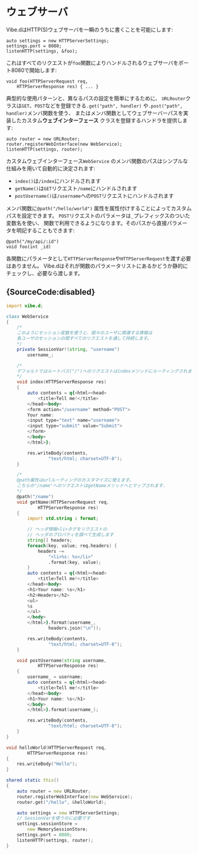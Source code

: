 # ウェブサーバ

Vibe.dはHTTP(S)ウェブサーバを一瞬のうちに書くことを可能にします:

    auto settings = new HTTPServerSettings;
    settings.port = 8080;
    listenHTTP(settings, &foo);

これはすべてのリクエストが`foo`関数によりハンドルされるウェブサーバをポート8080で開始します:

    void foo(HTTPServerRequest req,
        HTTPServerResponse res) { ... }

典型的な使用パターンと、異なるパスの設定を簡単にするために、
`URLRouter`クラスは`GET`、`POST`などを登録できる`.get("path", handler)`
や`.post("path", handler)`メンバ関数を使う、
またはメンバ関数としてウェブサーバーパスを実装したカスタム**ウェブインターフェース**
クラスを登録するハンドラを提供します:

    auto router = new URLRouter;
    router.registerWebInterface(new WebService);
    listenHTTP(settings, router);

カスタムウェブインターフェース`WebService`
のメンバ関数のパスはシンプルな仕組みを用いて自動的に決定されます:
* `index()`は`/index`にハンドルされます
* `getName()`は`GET`リクエスト`/name`にハンドルされます
* `postUsername()`は`/username`への`POST`リクエストにハンドルされます

メンバ関数に`@path("/hello/world")`
属性を属性付けすることによってカスタムパスを設定できます。
`POST`リクエストのパラメータは`_`プレフィックスのついた変数名を使い、
関数で利用できるようになります。そのパスから直接パラメータを明記することもできます:

    @path("/my/api/:id")
    void foo(int _id)

各関数にパラメータとして`HTTPServerResponse`や`HTTPServerRequest`を渡す必要はありません。
Vibe.dはそれが関数のパラメータリストにあるかどうか静的にチェックし、必要なら渡します。

## {SourceCode:disabled}

```d
import vibe.d;

class WebService
{
    /*
    このようにセッション変数を使うと、個々のユーザに関連する情報は
    各ユーザのセッションの間すべてのリクエストを通して持続します。
    */
    private SessionVar!(string, "username")
        username_;

    /*
    デフォルトではルートパス("/")へのリクエストはindexメソッドにルーティングされます。
    */
    void index(HTTPServerResponse res)
    {
        auto contents = q{<html><head>
            <title>Tell me!</title>
        </head><body>
        <form action="/username" method="POST">
        Your name:
        <input type="text" name="username">
        <input type="submit" value="Submit">
        </form>
        </body>
        </html>};

        res.writeBody(contents,
                "text/html; charset=UTF-8");
    }

    /*
    @path属性はurlルーティングのカスタマイズに使えます。
    こちらの"/name"へのリクエストはgetNameメソッドへとマップされます.
    */
    @path("/name")
    void getName(HTTPServerRequest req,
            HTTPServerResponse res)
    {
        import std.string : format;

        // ヘッダ情報<li>タグをリクエストの
        // ヘッダのプロパティを調べて生成します
        string[] headers;
        foreach(key, value; req.headers) {
            headers ~=
                "<li>%s: %s</li>"
                .format(key, value);
        }
        auto contents = q{<html><head>
            <title>Tell me!</title>
        </head><body>
        <h1>Your name: %s</h1>
        <h2>Headers</h2>
        <ul>
        %s
        </ul>
        </body>
        </html>}.format(username_,
                headers.join("\n"));

        res.writeBody(contents,
                "text/html; charset=UTF-8");
    }

    void postUsername(string username,
            HTTPServerResponse res)
    {
        username_ = username;
        auto contents = q{<html><head>
            <title>Tell me!</title>
        </head><body>
        <h1>Your name: %s</h1>
        </body>
        </html>}.format(username_);

        res.writeBody(contents,
                "text/html; charset=UTF-8");
    }
}

void helloWorld(HTTPServerRequest req,
        HTTPServerResponse res)
{
    res.writeBody("Hello");
}

shared static this()
{
    auto router = new URLRouter;
    router.registerWebInterface(new WebService);
    router.get("/hello", &helloWorld);

    auto settings = new HTTPServerSettings;
    // SessionVarを使うのに必要です
    settings.sessionStore =
        new MemorySessionStore;
    settings.port = 8080;
    listenHTTP(settings, router);
}
```
